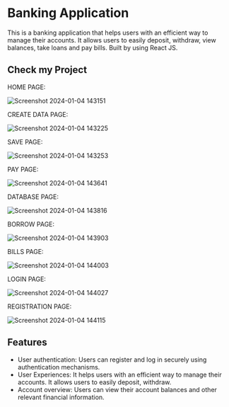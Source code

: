 # Banking Application 

This is a banking application that helps users with an 
efficient way to manage their accounts. It allows users to easily 
deposit, withdraw, view balances, take loans and pay bills. Built by using React JS.

## Check my Project

HOME PAGE:

![Screenshot 2024-01-04 143151](https://github.com/Jayaharish2004/Banking-Application/assets/115623388/440c64fa-d29a-46d3-b22d-ae96f682f1e6)

CREATE DATA PAGE:

![Screenshot 2024-01-04 143225](https://github.com/Jayaharish2004/Banking-Application/assets/115623388/28130c17-fe3c-4b22-bf4e-d1b0a008bf98)

SAVE PAGE:

![Screenshot 2024-01-04 143253](https://github.com/Jayaharish2004/Banking-Application/assets/115623388/1eab6ff4-52a3-4ccc-a5bf-88a524470680)

PAY PAGE:

![Screenshot 2024-01-04 143641](https://github.com/Jayaharish2004/Banking-Application/assets/115623388/980f2665-9656-4796-b50c-737c81751ab7)

DATABASE PAGE:

![Screenshot 2024-01-04 143816](https://github.com/Jayaharish2004/Banking-Application/assets/115623388/6a6622c0-96e2-4957-b5fb-c776ed07f8a3)

BORROW PAGE:

![Screenshot 2024-01-04 143903](https://github.com/Jayaharish2004/Banking-Application/assets/115623388/bc38e9bc-26ac-47e2-9c0b-59ea9404e725)

BILLS PAGE:

![Screenshot 2024-01-04 144003](https://github.com/Jayaharish2004/Banking-Application/assets/115623388/0ba16a0c-f17d-4a95-8410-cba444395556)

LOGIN PAGE:

![Screenshot 2024-01-04 144027](https://github.com/Jayaharish2004/Banking-Application/assets/115623388/3c698712-227a-438b-a352-8582e99b9431)

REGISTRATION PAGE:

![Screenshot 2024-01-04 144115](https://github.com/Jayaharish2004/Banking-Application/assets/115623388/21a0b1bd-72f7-440a-9d1e-db8d70b77b78)


## Features

- User authentication: Users can register and log in securely using authentication mechanisms.
- User Experiences: It helps users with an efficient way to manage their accounts. It allows users to easily
             deposit, withdraw.
- Account overview: Users can view their account balances and other relevant financial information.
